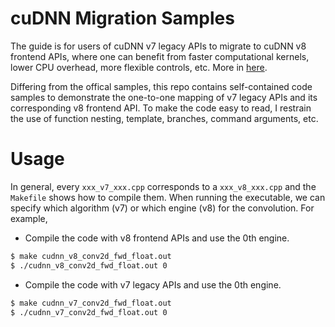 # cuDNN Migration Samples 

The guide is for users of cuDNN v7 legacy APIs to migrate to cuDNN v8 frontend
APIs, where one can benefit from faster computational kernels, lower CPU
overhead, more flexible controls, etc. More in [here](https://github.com/NVIDIA/cudnn-frontend).

Differing from the offical samples, this repo contains self-contained code
samples to demonstrate the one-to-one mapping of v7 legacy APIs and its
corresponding v8 frontend API. To make the code easy to read, I restrain the use
of function nesting, template, branches, command arguments, etc.

# Usage
In general, every `xxx_v7_xxx.cpp` corresponds to a `xxx_v8_xxx.cpp` and the
`Makefile` shows how to compile them. When running the executable, we can
specify which algorithm (v7) or which engine (v8) for the convolution. For
example,

- Compile the code with v8 frontend APIs and use the 0th engine.
```bash
$ make cudnn_v8_conv2d_fwd_float.out
$ ./cudnn_v8_conv2d_fwd_float.out 0
```

- Compile the code with v7 legacy APIs and use the 0th engine.

```bash
$ make cudnn_v7_conv2d_fwd_float.out
$ ./cudnn_v7_conv2d_fwd_float.out 0
```
